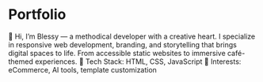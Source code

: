 # Portfolio
🌸 Hi, I’m Blessy — a methodical developer with a creative heart.  I specialize in responsive web development, branding, and storytelling that brings digital spaces to life. From accessible static websites to immersive café-themed experiences.  🔧 Tech Stack: HTML, CSS, JavaScript   🧠 Interests: eCommerce, AI tools, template customization  
